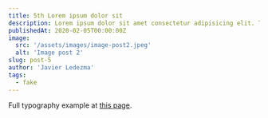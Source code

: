 ```yaml
---
title: 5th Lorem ipsum dolor sit
description: Lorem ipsum dolor sit amet consectetur adipisicing elit. Tenetur vero esse non molestias eos excepturi.
publishedAt: 2020-02-05T00:00:00Z
image:
  src: '/assets/images/image-post2.jpeg'
  alt: 'Image post 2'
slug: post-5
author: 'Javier Ledezma'
tags:
  - fake
---
```


Full typography example at [this page](./sixth-post/).
